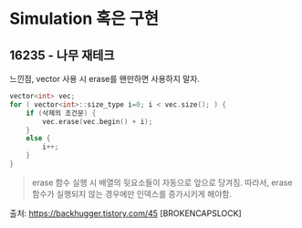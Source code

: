 # Simulation 혹은 구현

## 16235 - 나무 재테크

느낀점, vector 사용 시 erase를 왠만하면 사용하지 말자.

```C
vector<int> vec;
for ( vector<int>::size_type i=0; i < vec.size(); ) {
    if (삭제의 조건문) {
        vec.erase(vec.begin() + i);
    }
    else {
        i++;
    }
}
```
> erase 함수 실행 시 배열의 뒷요소들이 자동으로 앞으로 당겨짐. 따라서, erase함수가 실행되지 않는 경우에만 인덱스를 증가시키게 해야함.

출처: https://backhugger.tistory.com/45 [BROKENCAPSLOCK]